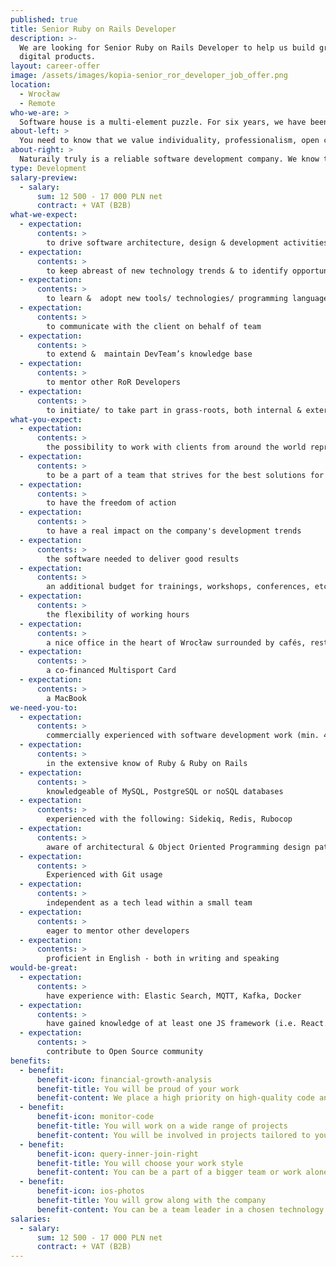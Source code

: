 ```yaml
---
published: true
title: Senior Ruby on Rails Developer
description: >-
  We are looking for Senior Ruby on Rails Developer to help us build great
  digital products.
layout: career-offer
image: /assets/images/kopia-senior_ror_developer_job_offer.png
location:
  - Wrocław
  - Remote
who-we-are: >
  Software house is a multi-element puzzle. For six years, we have been successfully constructing the team of people with matching characters and skills, which resulted in a truly beautiful picture. Only one piece is missing. We believe it is you, Naturaily.
about-left: >
  You need to know that we value individuality, professionalism, open communication and honesty. We strive to provide our clients with the best, stable, reliable and beautiful digital products.
about-right: >
  Naturaily truly is a reliable software development company. We know that, and we need the world to know it too. Do you have an idea how to spread the word? We are waiting for you!
type: Development
salary-preview:
  - salary:
      sum: 12 500 - 17 000 PLN net
      contract: + VAT (B2B)
what-we-expect:
  - expectation:
      contents: >
        to drive software architecture, design & development activities
  - expectation:
      contents: >
        to keep abreast of new technology trends & to identify opportunities and risks
  - expectation:
      contents: >
        to learn &  adopt new tools/ technologies/ programming languages
  - expectation:
      contents: >
        to communicate with the client on behalf of team
  - expectation:
      contents: >
        to extend &  maintain DevTeam’s knowledge base
  - expectation:
      contents: >
        to mentor other RoR Developers
  - expectation:
      contents: >
        to initiate/ to take part in grass-roots, both internal & external activities
what-you-expect:
  - expectation:
      contents: >
        the possibility to work with clients from around the world representing, among other industries: art, e-commerce, energy, and construction
  - expectation:
      contents: >
        to be a part of a team that strives for the best solutions for client and project itself
  - expectation:
      contents: >
        to have the freedom of action
  - expectation:
      contents: >
        to have a real impact on the company's development trends
  - expectation:
      contents: >
        the software needed to deliver good results
  - expectation:
      contents: >
        an additional budget for trainings, workshops, conferences, etc.
  - expectation:
      contents: >
        the flexibility of working hours
  - expectation:
      contents: >
        a nice office in the heart of Wrocław surrounded by cafés, restaurants, art galleries, etc.
  - expectation:
      contents: >
        a co-financed Multisport Card
  - expectation:
      contents: >
        a MacBook
we-need-you-to:
  - expectation:
      contents: >
        commercially experienced with software development work (min. 4 years)
  - expectation:
      contents: >
        in the extensive know of Ruby & Ruby on Rails
  - expectation:
      contents: >
        knowledgeable of MySQL, PostgreSQL or noSQL databases
  - expectation:
      contents: >
        experienced with the following: Sidekiq, Redis, Rubocop
  - expectation:
      contents: >
        aware of architectural & Object Oriented Programming design patterns
  - expectation:
      contents: >
        Experienced with Git usage
  - expectation:
      contents: >
        independent as a tech lead within a small team
  - expectation:
      contents: >
        eager to mentor other developers
  - expectation:
      contents: >
        proficient in English - both in writing and speaking
would-be-great:
  - expectation:
      contents: >
        have experience with: Elastic Search, MQTT, Kafka, Docker
  - expectation:
      contents: >
        have gained knowledge of at least one JS framework (i.e. React.js/Vue.js)
  - expectation:
      contents: >
        contribute to Open Source community
benefits:
  - benefit:
      benefit-icon: financial-growth-analysis
      benefit-title: You will be proud of your work
      benefit-content: We place a high priority on high-quality code and lack of technical dept.
  - benefit:
      benefit-icon: monitor-code
      benefit-title: You will work on a wide range of projects
      benefit-content: You will be involved in projects tailored to your level of expertise.
  - benefit:
      benefit-icon: query-inner-join-right
      benefit-title: You will choose your work style
      benefit-content: You can be a part of a bigger team or work alone, if you prefer.
  - benefit:
      benefit-icon: ios-photos
      benefit-title: You will grow along with the company
      benefit-content: You can be a team leader in a chosen technology or you can share your knowledge & experience during in-company Tech-Friday.
salaries:
  - salary:
      sum: 12 500 - 17 000 PLN net
      contract: + VAT (B2B)
---
```

